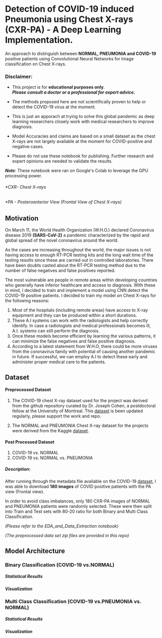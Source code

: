 # **Detection of COVID-19 induced Pneumonia using Chest X-rays (CXR-PA)**  - A Deep Learning Implementation. 

An approach to distinguish between **NORMAL, PNEUMONIA and COVID-19** positive patients using Convolutional Neural Networks for Image classification on Chest X-rays.


### **Disclaimer**: 

* This project is for **educational purposes only**.\
***Please consult a doctor or a professional for expert advice.***

* The methods proposed here are not scientifically proven to help or detect the COVID-19 virus at the moment.

* This is just an apporach at trying to solve this global pandemic as deep learning researchers closely work with medical researchers to improve diagnosis.

* Model Accuracies and claims are based on a small dataset as the chest X-rays are not largely available at the moment for COVID-positive and negative cases. 

* Please do not use these notebook for publishing. Further research and expert opinions are needed to validate the results. 

***Note***:  These notebook were ran on Google's Colab to leverage the GPU processing power.

###### *CXR- Chest X-rays
###### *PA - Posteroanterior View (Frontal View of Chest X-rays)


## Motivation

On March 11, the World Health Organization (W.H.O.) declared Coronavirus disease 2019 **(SARS-CoV-2)** a pandemic characterized by the rapid and global spread of the novel coronavirus around the world. 

As the cases are increasing throughout the world, the major issues is not having access to enough RT-PCR testing kits and the long wait time of the testing results since these are carried out in controlled laboratories. There have been doubts casted about the RT-PCR testing method due to the number of false negatives and false positives reported.

The most vulnerable are people in remote areas within developing countries who generally have inferior healthcare and access to diagnosis. With these in mind, I decided to train and implement a model using CNN detect the COVID-19 positive patients. I decided to train my model on Chest X-rays for the following reasons:

1. Most of the hospitals (including remote areas)  have access to X-ray equipment and they can be produced within a short durations. 
2. These A.I systems can work with the radiologists and help correctly identify. In case a radiologists and medical professionals becomes ill, A.I. systems can still perform the diagnosis. 
3. Once these models become efficient by learning the various patterns, it can minimize the false negatives and false positive diagnosis. 
4. According to a latest statement from W.H.O, there could be more viruses from the coronavirus family with potential of causing another pandemic in future. If successful, we can employ A.I to detect these early and administer proper medical care to the patients. 


## Dataset

#### Preprocessed Dataset

1. The COVID-19 chest X-ray dataset used for the project was derived from the github repository curated by Dr. Joseph Cohen, a postdoctoral fellow at the University of Montreal. This [dataset](https://github.com/ieee8023/covid-chestxray-dataset) is been updated regularly, please support the work and repo.

2. The NORMAL and PNEUMONIA Chest X-ray dataset for the projects were derived from the Kaggle [dataset](https://www.kaggle.com/paultimothymooney/chest-xray-pneumonia).


#### Post Processed Dataset

1. COVID-19 vs. NORMAL   
2. COVID-19 vs. NORMAL vs. PNEUMONIA

##### Description: 
After running through the metadata file available on the COVID-19 [dataset](https://github.com/ieee8023/covid-chestxray-dataset), I was able to download **180 images** of COVID positive patients with the PA view (Frontal view).

In order to avoid class imbalances, only 180 CXR-PA images of NORMAL and PNEUMONIA patients were randomly selected. These were then split into Train and Test sets with 80-20 ratio for both Binary and Multi Class Classification.

*(Please refer to the EDA_and_Data_Extraction notebook)*

*(The preprocessed data set zip files are provided in this repo)*

## Model Architecture







### Binary Classification (COVID-19 vs.NORMAL)

##### Statistical Results


##### Visualization


### Multi Class Classification (COVID-19 vs.PNEUMONIA vs.  NORMAL)

##### Statistical Results


##### Visualization
 